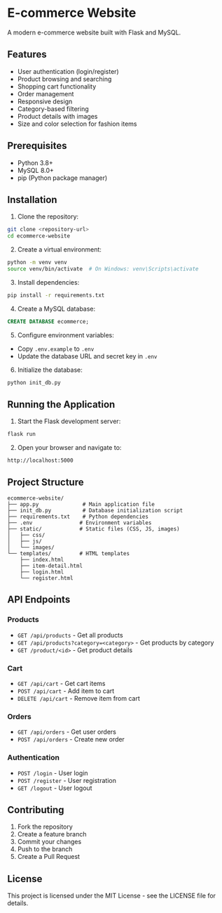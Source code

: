 # E-commerce Website

A modern e-commerce website built with Flask and MySQL.

## Features

- User authentication (login/register)
- Product browsing and searching
- Shopping cart functionality
- Order management
- Responsive design
- Category-based filtering
- Product details with images
- Size and color selection for fashion items

## Prerequisites

- Python 3.8+
- MySQL 8.0+
- pip (Python package manager)

## Installation

1. Clone the repository:
```bash
git clone <repository-url>
cd ecommerce-website
```

2. Create a virtual environment:
```bash
python -m venv venv
source venv/bin/activate  # On Windows: venv\Scripts\activate
```

3. Install dependencies:
```bash
pip install -r requirements.txt
```

4. Create a MySQL database:
```sql
CREATE DATABASE ecommerce;
```

5. Configure environment variables:
- Copy `.env.example` to `.env`
- Update the database URL and secret key in `.env`

6. Initialize the database:
```bash
python init_db.py
```

## Running the Application

1. Start the Flask development server:
```bash
flask run
```

2. Open your browser and navigate to:
```
http://localhost:5000
```

## Project Structure

```
ecommerce-website/
├── app.py              # Main application file
├── init_db.py          # Database initialization script
├── requirements.txt    # Python dependencies
├── .env               # Environment variables
├── static/            # Static files (CSS, JS, images)
│   ├── css/
│   ├── js/
│   └── images/
└── templates/         # HTML templates
    ├── index.html
    ├── item-detail.html
    ├── login.html
    └── register.html
```

## API Endpoints

### Products
- `GET /api/products` - Get all products
- `GET /api/products?category=<category>` - Get products by category
- `GET /product/<id>` - Get product details

### Cart
- `GET /api/cart` - Get cart items
- `POST /api/cart` - Add item to cart
- `DELETE /api/cart` - Remove item from cart

### Orders
- `GET /api/orders` - Get user orders
- `POST /api/orders` - Create new order

### Authentication
- `POST /login` - User login
- `POST /register` - User registration
- `GET /logout` - User logout

## Contributing

1. Fork the repository
2. Create a feature branch
3. Commit your changes
4. Push to the branch
5. Create a Pull Request

## License

This project is licensed under the MIT License - see the LICENSE file for details.